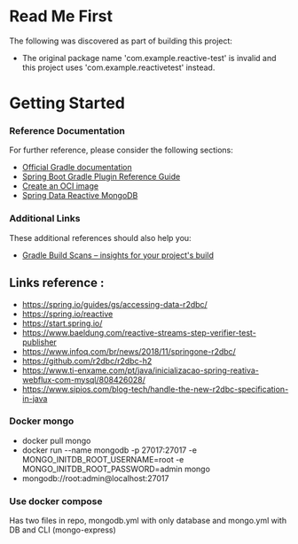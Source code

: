# Read Me First
The following was discovered as part of building this project:

* The original package name 'com.example.reactive-test' is invalid and this project uses 'com.example.reactivetest' instead.

# Getting Started

### Reference Documentation
For further reference, please consider the following sections:

* [Official Gradle documentation](https://docs.gradle.org)
* [Spring Boot Gradle Plugin Reference Guide](https://docs.spring.io/spring-boot/docs/2.5.6/gradle-plugin/reference/html/)
* [Create an OCI image](https://docs.spring.io/spring-boot/docs/2.5.6/gradle-plugin/reference/html/#build-image)
* [Spring Data Reactive MongoDB](https://docs.spring.io/spring-boot/docs/2.5.6/reference/htmlsingle/#boot-features-mongodb)

### Additional Links
These additional references should also help you:

* [Gradle Build Scans – insights for your project's build](https://scans.gradle.com#gradle)

## Links reference :
* https://spring.io/guides/gs/accessing-data-r2dbc/
* https://spring.io/reactive
* https://start.spring.io/
* https://www.baeldung.com/reactive-streams-step-verifier-test-publisher
* https://www.infoq.com/br/news/2018/11/springone-r2dbc/
* https://github.com/r2dbc/r2dbc-h2
* https://www.ti-enxame.com/pt/java/inicializacao-spring-reativa-webflux-com-mysql/808426028/
* https://www.sipios.com/blog-tech/handle-the-new-r2dbc-specification-in-java 


### Docker mongo 
* docker pull mongo
* docker run --name mongodb -p 27017:27017 -e MONGO_INITDB_ROOT_USERNAME=root -e MONGO_INITDB_ROOT_PASSWORD=admin mongo
* mongodb://root:admin@localhost:27017

### Use docker compose 

 Has two files in repo, mongodb.yml with only database and mongo.yml with DB and CLI (mongo-express)